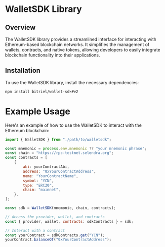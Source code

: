 # WalletSDK Library

## Overview

The WalletSDK library provides a streamlined interface for interacting with Ethereum-based blockchain networks. It simplifies the management of wallets, contracts, and native tokens, allowing developers to easily integrate blockchain functionality into their applications.

## Installation

To use the WalletSDK library, install the necessary dependencies:

```sh
npm install bitriel/wallet-sdk#v2
```

# Example Usage

Here's an example of how to use the WalletSDK to interact with the Ethereum blockchain:

```js
import { WalletSDK } from "./path/to/walletsdk";

const mnemonic = process.env.mnemonic ?? "your mnemonic phrase";
const chain = "https://rpc-testnet.selendra.org";
const contracts = [
	{
		abi: yourContractAbi,
		address: "0xYourContractAddress",
		name: "YourContractName",
		symbol: "YCN",
		type: "ERC20",
		chain: "mainnet",
	},
];

const sdk = WalletSDK(mnemonic, chain, contracts);

// Access the provider, wallet, and contracts
const { provider, wallet, contracts: sdkContracts } = sdk;

// Interact with a contract
const yourContract = sdkContracts.get("YCN");
yourContract.balanceOf("0xYourContractAddress");
```
